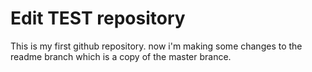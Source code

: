 # Edit TEST repository
This is my first github repository.
now i'm making some changes to the readme branch which is a copy of the master brance.
